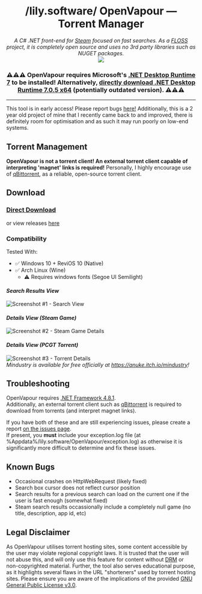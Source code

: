 <div align="center">
  <h1>/lily.software/ OpenVapour — Torrent Manager</h1>
  <i>A C# .NET front-end for <a href="https://store.steampowered.com">Steam</a> focused on fast searches. As a <a href="https://www.gnu.org/philosophy/floss-and-foss.en.html">FLOSS</a> project, it is completely open source and uses no 3rd party libraries such as NUGET packages.</i><br>
  <img src="https://img.shields.io/github/downloads/lily-software/OpenVapour/total.svg?color=ff69b4&logoColor=white&labelColor=&style=for-the-badge"/>
</div>
<h3 align="center">⚠️⚠️⚠️ OpenVapour requires Microsoft's <a href="https://dotnet.microsoft.com/en-us/download/dotnet/7.0/">.NET Desktop Runtime 7</a> to be installed!
Alternatively, <a href="https://dotnet.microsoft.com/en-us/download/dotnet/thank-you/runtime-desktop-7.0.5-windows-x64-installer">directly download .NET Desktop Runtime 7.0.5 x64</a> (potentially outdated version). ⚠️⚠️⚠️</h3>
<hr>

This tool is in early access! Please report bugs [here!](https://github.com/lily-software/OpenVapour/issues) Additionally, this is a 2 year old project of mine that I recently came back to and improved, there is definitely room for optimisation and as such it may run poorly on low-end systems.

## Torrent Management
**OpenVapour is not a torrent client! An external torrent client capable of interpreting 'magnet' links is required!**
Personally, I highly encourage use of [qBittorrent](https://www.qbittorrent.org/), as a reliable, open-source torrent client.

## Download
### [Direct Download](https://github.com/lily-software/OpenVapour/releases/latest/download/OpenVapour.exe)
or view releases [here](https://github.com/lily-software/OpenVapour/releases)

### Compatibility
Tested With:
+ ✅ Windows 10 + ReviOS 10 (Native)
+ ✅ Arch Linux (Wine)
  + ⚠️ Requires windows fonts (Segoe UI Semilight)

#### *Search Results View*
![Screenshot #1 - Search View](https://user-images.githubusercontent.com/59503910/224724215-46ae2eed-75f6-4941-8df7-a28d67d667b7.png)

#### *Details View (Steam Game)*
![Screenshot #2 - Steam Game Details](https://user-images.githubusercontent.com/59503910/224725037-559b3cc0-2839-4aac-a7cf-b434ea4eba6a.png)

#### *Details View (PCGT Torrent)*
![Screenshot #3 - Torrent Details](https://user-images.githubusercontent.com/59503910/238187984-a25497d5-ff63-4303-8a07-b7ec062d50c2.png)
<br>
*Mindustry is available for free officially at https://anuke.itch.io/mindustry!*

## Troubleshooting
OpenVapour requires [.NET Framework 4.8.1](https://dotnet.microsoft.com/en-us/download/dotnet-framework/thank-you/net481-web-installer).<br>
Additionally, an external torrent client such as [qBittorrent](https://www.qbittorrent.org/) is required to download from torrents (and interpret magnet links).

If you have both of these and are still experiencing issues, please create a report [on the issues page](https://github.com/lily-software/OpenVapour/issues).<br>
If present, you **must** include your exception.log file (at %Appdata%/lily.software/OpenVapour/exception.log) as otherwise it is significantly more difficult to determine and fix these issues.

## Known Bugs
- Occasional crashes on HttpWebRequest (likely fixed)
- Search box cursor does not reflect cursor position
- Search results for a previous search can load on the current one if the user is fast enough (somewhat fixed)
- Steam search results occassionally include a completely null game (no title, description, app id, etc)

## Legal Disclaimer
As OpenVapour utilises torrent hosting sites, some content accessible by the user may violate regional copyright laws. It is trusted that the user will not abuse this, and will only use this feature for content without [DRM](https://en.wikipedia.org/wiki/Digital_rights_management) or non-copyrighted material. Further, the tool also serves educational purpose, as it highlights several flaws in the URL "shorteners" used by torrent hosting sites. 
Please ensure you are aware of the implications of the provided [GNU General Public License v3.0](https://github.com/lily-software/OpenVapour/blob/master/LICENSE.txt).
